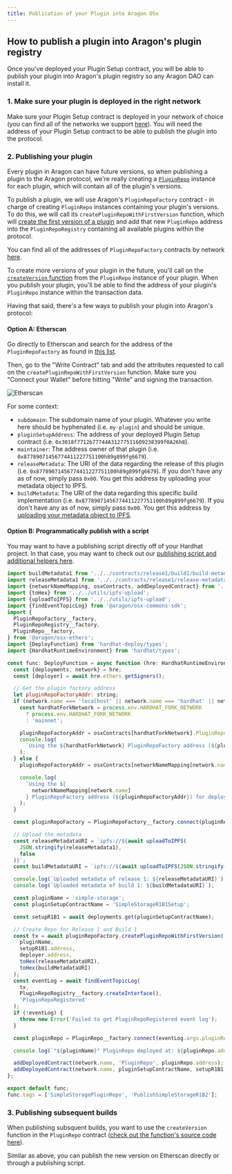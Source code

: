 ```yaml
---
title: Publication of your Plugin into Aragon OSx
---
```


## How to publish a plugin into Aragon's plugin registry

Once you've deployed your Plugin Setup contract, you will be able to publish your plugin into Aragon's plugin registry so any Aragon DAO can install it.

### 1. Make sure your plugin is deployed in the right network

Make sure your Plugin Setup contract is deployed in your network of choice (you can find all of the networks we support [here](https://github.com/aragon/osx/blob/develop/active_contracts.json)). You will need the address of your Plugin Setup contract to be able to publish the plugin into the protocol.

### 2. Publishing your plugin

Every plugin in Aragon can have future versions, so when publishing a plugin to the Aragon protocol, we're really creating a [`PluginRepo`](https://github.com/aragon/osx/blob/develop/packages/contracts/src/framework/plugin/repo/PluginRepo.sol) instance for each plugin, which will contain all of the plugin's versions.

To publish a plugin, we will use Aragon's `PluginRepoFactory` contract - in charge of creating `PluginRepo` instances containing your plugin's versions. To do this, we will call its `createPluginRepoWithFirstVersion` function, which will [create the first version of a plugin](https://github.com/aragon/core/blob/develop/packages/contracts/src/framework/plugin/repo/PluginRepoFactory.sol#L48) and add that new `PluginRepo` address into the `PluginRepoRegistry` containing all available plugins within the protocol.

You can find all of the addresses of `PluginRepoFactory` contracts by network [here](https://github.com/aragon/osx/blob/develop/active_contracts.json).

To create more versions of your plugin in the future, you'll call on the [`createVersion` function](https://github.com/aragon/osx/blob/develop/packages/contracts/src/framework/plugin/repo/PluginRepo.sol#L128) from the `PluginRepo` instance of your plugin. When you publish your plugin, you'll be able to find the address of your plugin's `PluginRepo` instance within the transaction data.

Having that said, there's a few ways to publish your plugin into Aragon's protocol:

#### Option A: Etherscan

Go directly to Etherscan and search for the address of the `PluginRepoFactory` as found in [this list](https://github.com/aragon/osx/blob/develop/active_contracts.json).

Then, go to the "Write Contract" tab and add the attributes requested to call on the `createPluginRepoWithFirstVersion` function. Make sure you "Connect your Wallet" before hitting "Write" and signing the transaction.

![Etherscan](https://res.cloudinary.com/dacofvu8m/image/upload/v1682466427/Screen_Shot_2023-04-25_at_19.46.58_nlo9p1.png)

For some context:

- `subdomain`: The subdomain name of your plugin. Whatever you write here should be hyphenated (i.e. `my-plugin`) and should be unique.
- `pluginSetupAddress`: The address of your deployed Plugin Setup contract (i.e. `0x3018f7712b77744A31277511609238399f0A26h8`).
- `maintainer`: The address owner of that plugin (i.e. `0x87789071456774411227751100h89g899fg6679`).
- `releaseMetadata`: The URI of the data regarding the release of this plugin (i.e. `0x87789071456774411227751100h89g899fg6679`). If you don't have any as of now, simply pass `0x00`. You get this address by uploading your metadata object to IPFS.
- `buildMetadata`: The URI of the data regarding this specific build implementation (i.e. `0x87789071456774411227751100h89g899fg6679`). If you don't have any as of now, simply pass `0x00`. You get this address by [uploading your metadata object to IPFS](https://docs.infura.io/infura/tutorials/ethereum/create-an-nft-using-truffle/upload-nft-metadata-to-ipfs).

#### Option B: Programmatically publish with a script

You may want to have a publishing script directly off of your Hardhat project. In that case, you may want to check out our [publishing script and additional helpers here](https://github.com/aragon/simple-storage-example-plugin/blob/main/deploy/02_repo/10_publish_r1b1_in_new_repo.ts).

```js
import buildMetadata1 from '../../contracts/release1/build1/build-metadata.json';
import releaseMetadata1 from '../../contracts/release1/release-metadata.json';
import {networkNameMapping, osxContracts, addDeployedContract} from '../../utils/helpers';
import {toHex} from '../../utils/ipfs-upload';
import {uploadToIPFS} from '../../utils/ipfs-upload';
import {findEventTopicLog} from '@aragon/osx-commons-sdk';
import {
  PluginRepoFactory__factory,
  PluginRepoRegistry__factory,
  PluginRepo__factory,
} from '@aragon/osx-ethers';
import {DeployFunction} from 'hardhat-deploy/types';
import {HardhatRuntimeEnvironment} from 'hardhat/types';

const func: DeployFunction = async function (hre: HardhatRuntimeEnvironment) {
  const {deployments, network} = hre;
  const [deployer] = await hre.ethers.getSigners();

  // Get the plugin factory address
  let pluginRepoFactoryAddr: string;
  if (network.name === 'localhost' || network.name === 'hardhat' || network.name === 'coverage') {
    const hardhatForkNetwork = process.env.HARDHAT_FORK_NETWORK
      ? process.env.HARDHAT_FORK_NETWORK
      : 'mainnet';

    pluginRepoFactoryAddr = osxContracts[hardhatForkNetwork].PluginRepoFactory;
    console.log(
      `Using the ${hardhatForkNetwork} PluginRepoFactory address (${pluginRepoFactoryAddr}) for deployment testing on network ${network.name}`
    );
  } else {
    pluginRepoFactoryAddr = osxContracts[networkNameMapping[network.name]].PluginRepoFactory;

    console.log(
      `Using the ${
        networkNameMapping[network.name]
      } PluginRepoFactory address (${pluginRepoFactoryAddr}) for deployment...`
    );
  }

  const pluginRepoFactory = PluginRepoFactory__factory.connect(pluginRepoFactoryAddr, deployer);

  // Upload the metadata
  const releaseMetadataURI = `ipfs://${await uploadToIPFS(
    JSON.stringify(releaseMetadata1),
    false
  )}`;
  const buildMetadataURI = `ipfs://${await uploadToIPFS(JSON.stringify(buildMetadata1), false)}`;

  console.log(`Uploaded metadata of release 1: ${releaseMetadataURI}`);
  console.log(`Uploaded metadata of build 1: ${buildMetadataURI}`);

  const pluginName = 'simple-storage';
  const pluginSetupContractName = 'SimpleStorageR1B1Setup';

  const setupR1B1 = await deployments.get(pluginSetupContractName);

  // Create Repo for Release 1 and Build 1
  const tx = await pluginRepoFactory.createPluginRepoWithFirstVersion(
    pluginName,
    setupR1B1.address,
    deployer.address,
    toHex(releaseMetadataURI),
    toHex(buildMetadataURI)
  );
  const eventLog = await findEventTopicLog(
    tx,
    PluginRepoRegistry__factory.createInterface(),
    'PluginRepoRegistered'
  );
  if (!eventLog) {
    throw new Error('Failed to get PluginRepoRegistered event log');
  }

  const pluginRepo = PluginRepo__factory.connect(eventLog.args.pluginRepo, deployer);

  console.log(`"${pluginName}" PluginRepo deployed at: ${pluginRepo.address} with `);

  addDeployedContract(network.name, 'PluginRepo', pluginRepo.address);
  addDeployedContract(network.name, pluginSetupContractName, setupR1B1.address);
};

export default func;
func.tags = ['SimpleStoragePluginRepo', 'PublishSimpleStorageR1B2'];
```

### 3. Publishing subsequent builds

When publishing subsquent builds, you want to use the `createVersion` function in the `PluginRepo` contract ([check out the function's source code here](https://github.com/aragon/osx/blob/develop/packages/contracts/src/framework/plugin/repo/PluginRepo.sol#L128)).

Similar as above, you can publish the new version on Etherscan directly or through a publishing script.
